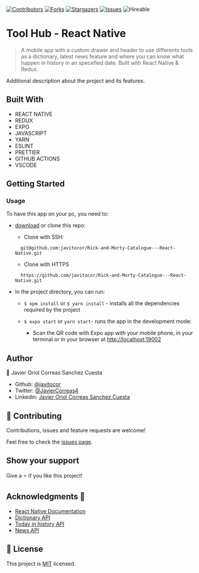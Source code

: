 <!--
*** Thanks for checking out this README Template. If you have a suggestion that would
*** make this better, please fork the repo and create a pull request or simply open
*** an issue with the tag "enhancement".
*** Thanks again! Now go create something AMAZING! :D
-->

<!-- PROJECT SHIELDS -->
<!--
*** I'm using markdown "reference style" links for readability.
*** Reference links are enclosed in brackets [ ] instead of parentheses ( ).
*** See the bottom of this document for the declaration of the reference variables
*** for contributors-url, forks-url, etc. This is an optional, concise syntax you may use.
*** https://www.markdownguide.org/basic-syntax/#reference-style-links
-->
[![Contributors][contributors-shield]][contributors-url] 
[![Forks][forks-shield]][forks-url] 
[![Stargazers][stars-shield]][stars-url] 
[![Issues][issues-shield]][issues-url] 
![Hireable](https://cdn.rawgit.com/hiendv/hireable/master/styles/default/yes.svg) 

# Tool Hub - React Native

>  A mobile app with a custom drawer and header to use differents tools as a dictionary, latest news feature and where you can know what happen in history in an specefied date. Built with React Native & Redux.

Additional description about the project and its features.

## Built With

- REACT NATIVE
- REDUX
- EXPO
- JAVASCRIPT
- YARN
- ESLINT
- PRETTIER
- GITHUB ACTIONS
- VSCODE

## Getting Started

### Usage
To have this app on your pc, you need to:
* [download](https://github.com/javitocor/Rick-and-Morty-Catalogue---React-Native/archive/master.zip) or clone this repo:
  - Clone with SSH:
  ```
    git@github.com:javitocor/Rick-and-Morty-Catalogue---React-Native.git
  ```
  - Clone with HTTPS
  ```
    https://github.com/javitocor/Rick-and-Morty-Catalogue---React-Native.git
  ```

* In the project directory, you can run:

  - `$ npm install` or `$ yarn install` - installs all the dependencies required by the project

  - `$ expo start` or `yarn start`- runs the app in the development mode:
    - Scan the QR code with Expo app with your mobile phone, in your terminal or in your browser at [http://localhost:19002](http://localhost:19002)

## Author

👤 Javier Oriol Correas Sanchez Cuesta 
- Github: [@javitocor](https://github.com/javitocor) 
- Twitter: [@JavierCorreas4](https://twitter.com/JavierCorreas4) 
- Linkedin: [Javier Oriol Correas Sanchez Cuesta](https://www.linkedin.com/in/javier-correas-sanchez-cuesta-15289482/) 

## 🤝 Contributing

Contributions, issues and feature requests are welcome!

Feel free to check the [issues page](https://github.com/javitocor/Rick-and-Morty-Catalogue---React-Native/issues).

## Show your support

Give a ⭐️ if you like this project!

## Acknowledgments 🚀

- [React Native Documentation](https://reactnative.dev/docs/getting-started)
- [Dictionary API](https://dictionaryapi.dev/)
- [Today in history API](https://history.muffinlabs.com/)
- [News API](https://newsapi.org/)

## 📝 License

This project is [MIT](lic.url) licensed.

<!-- MARKDOWN LINKS & IMAGES -->
<!-- https://www.markdownguide.org/basic-syntax/#reference-style-links -->
[contributors-shield]: https://img.shields.io/github/contributors/javitocor/Rick-and-Morty-Catalogue---React-Native.svg?style=flat-square
[contributors-url]: https://github.com/javitocor/Rick-and-Morty-Catalogue---React-Native/graphs/contributors
[forks-shield]: https://img.shields.io/github/forks/javitocor/Rick-and-Morty-Catalogue---React-Native.svg?style=flat-square
[forks-url]: https://github.com/javitocor/Rick-and-Morty-Catalogue---React-Native/network/members
[stars-shield]: https://img.shields.io/github/stars/javitocor/Rick-and-Morty-Catalogue---React-Native.svg?style=flat-square
[stars-url]: https://github.com/javitocor/Rick-and-Morty-Catalogue---React-Native/stargazers
[issues-shield]: https://img.shields.io/github/issues/javitocor/Rick-and-Morty-Catalogue---React-Native.svg?style=flat-square
[issues-url]: https://github.com/javitocor/Rick-and-Morty-Catalogue---React-Native/issues